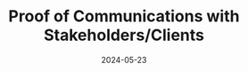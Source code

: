 ---
title: 12. Proof of Communications with Stakeholders/Clients
date: 2024-05-23
description: 
image: images/proof-of-communication.jpeg
imageAltAttribute: Proof of Communications with Stakeholders/Clients
imageWidth: "50%"
imageHeight: "50%"
weight: 1
---